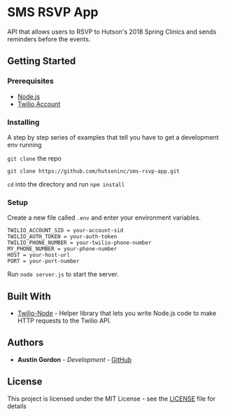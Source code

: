 # SMS RSVP App

API that allows users to RSVP to Hutson's 2018 Spring Clinics and sends reminders before the events.

## Getting Started

### Prerequisites

* [Node.js](https://nodejs.org/en/)
* [Twilio Account](https://www.twilio.com/)

### Installing

A step by step series of examples that tell you have to get a development env running

`git clone` the repo

```
git clone https://github.com/hutsoninc/sms-rsvp-app.git
```

`cd` into the directory and run `npm install`

### Setup

Create a new file called `.env` and enter your environment variables.

```
TWILIO_ACCOUNT_SID = your-account-sid
TWILIO_AUTH_TOKEN = your-auth-token
TWILIO_PHONE_NUMBER = your-twilio-phone-number
MY_PHONE_NUMBER = your-phone-number
HOST = your-host-url
PORT = your-port-number
```

Run `node server.js` to start the server.

## Built With

* [Twilio-Node](https://github.com/twilio/twilio-node) - Helper library that lets you write Node.js code to make HTTP requests to the Twilio API.

## Authors

* **Austin Gordon** - *Development* - [GitHub](https://github.com/AustinLeeGordon)

## License

This project is licensed under the MIT License - see the [LICENSE](LICENSE) file for details
